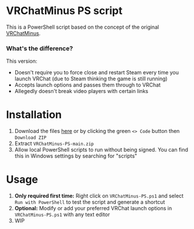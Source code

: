 # VRChatMinus PS script
This is a PowerShell script based on the concept of the original [VRChatMinus](https://github.com/Koyoinu/VRChat-Minus).
### What's the difference?
This version:
* Doesn't require you to force close and restart Steam every time you launch VRChat (due to Steam thinking the game is still running)
* Accepts launch options and passes them through to VRChat
* Allegedly doesn't break video players with certain links

# Installation
1. Download the files [here](https://github.com/CyanTabby/VRChatMinus-PS/archive/refs/heads/main.zip) or by clicking the green `<> Code` button then `Download ZIP`
2. Extract `VRChatMinus-PS-main.zip`
3. Allow local PowerShell scripts to run without being signed. You can find this in Windows settings by searching for "scripts"

# Usage
1. **Only required first time:** Right click on `VRChatMinus-PS.ps1` and select `Run with PowerShell` to test the script and generate a shortcut
2. **Optional:** Modify or add your preferred VRChat launch options in `VRChatMinus-PS.ps1` with any text editor
3. WIP
<!-- TODO:
compare launch speed and in-game performance to original and baseline
finish readme when it's not 6am and I haven't slept
-->
